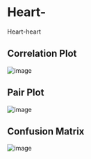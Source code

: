 # Heart-
Heart-heart
## Correlation Plot
![image](https://user-images.githubusercontent.com/91404171/161061727-ac0a8ef5-49a2-4fcf-bf72-abef137d4cb7.png)
## Pair Plot
![image](https://user-images.githubusercontent.com/91404171/161061767-dc801f1c-00ed-4134-b20b-2c0fc148f883.png)

## Confusion Matrix
![image](https://user-images.githubusercontent.com/91404171/161061879-d1a44878-3d69-4c6e-a877-c0817e87f0c3.png)
